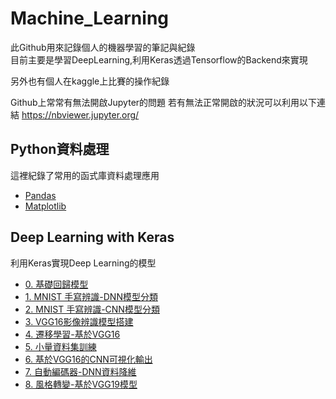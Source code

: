 # Machine_Learning


此Github用來記錄個人的機器學習的筆記與紀錄  
目前主要是學習DeepLearning,利用Keras透過Tensorflow的Backend來實現

另外也有個人在kaggle上比賽的操作紀錄

Github上常常有無法開啟Jupyter的問題
若有無法正常開啟的狀況可以利用以下連結
https://nbviewer.jupyter.org/


## Python資料處理
這裡紀錄了常用的函式庫資料處理應用
* [Pandas](https://github.com/Leolewis5/Machine_Learning/blob/master/Python_data_handle/pandas_practice.ipynb)
* [Matplotlib](https://github.com/Leolewis5/Machine_Learning/blob/master/Python_data_handle/matplotlib_practice.ipynb)

## Deep Learning with Keras
利用Keras實現Deep Learning的模型
* [0. 基礎回歸模型](https://github.com/Leolewis5/Machine_Learning/blob/master/Deep_Learning_with_Keras/0.%20Basic%20regression.ipynb)
* [1. MNIST 手寫辨識-DNN模型分類](https://github.com/Leolewis5/Machine_Learning/blob/master/Deep_Learning_with_Keras/1.%20MNIST_MLP.ipynb)
* [2. MNIST 手寫辨識-CNN模型分類](https://github.com/Leolewis5/Machine_Learning/blob/master/Deep_Learning_with_Keras/2.%20MNIST_CNN.ipynb)
* [3. VGG16影像辨識模型搭建](https://github.com/Leolewis5/Machine_Learning/blob/master/Deep_Learning_with_Keras/3.%20VGG16_example.ipynb)
* [4. 遷移學習-基於VGG16](https://github.com/Leolewis5/Machine_Learning/blob/master/Deep_Learning_with_Keras/4.%20Transfer_learning.ipynb)
* [5. 小量資料集訓練](https://github.com/Leolewis5/Machine_Learning/blob/master/Deep_Learning_with_Keras/5.%20Small_dataset_training.ipynb)
* [6. 基於VGG16的CNN可視化輸出](https://github.com/Leolewis5/Machine_Learning/blob/master/Deep_Learning_with_Keras/6.%20Visulize_CNN_what_to_see.ipynb)
* [7. 自動編碼器-DNN資料降維](https://github.com/Leolewis5/Machine_Learning/blob/master/Deep_Learning_with_Keras/7.%20Auto-encoder.ipynb)
* [8. 風格轉變-基於VGG19模型](https://github.com/Leolewis5/Machine_Learning/blob/master/Deep_Learning_with_Keras/8.%20CNN_Style_Transfer.ipynb)
